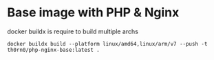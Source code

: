 # Base image with PHP & Nginx


docker buildx is require to build multiple archs

```docker buildx build --platform linux/amd64,linux/arm/v7 --push -t th0rn0/php-nginx-base:latest .```